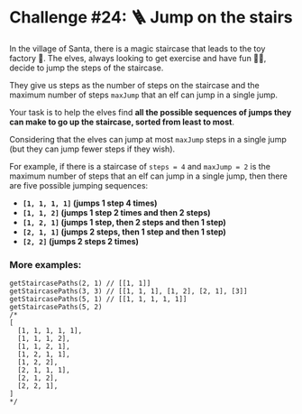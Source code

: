# Challenge #24: 🪜 Jump on the stairs

In the village of Santa, there is a magic staircase that leads to the toy factory 🧸. The elves, always looking to get exercise and have fun 🏃‍♂️, decide to jump the steps of the staircase.

They give us steps as the number of steps on the staircase and the maximum number of steps `maxJump` that an elf can jump in a single jump.

Your task is to help the elves find **all the possible sequences of jumps they can make to go up the staircase, sorted from least to most**.

Considering that the elves can jump at most `maxJump` steps in a single jump (but they can jump fewer steps if they wish).

For example, if there is a staircase of `steps = 4` and `maxJump = 2` is the maximum number of steps that an elf can jump in a single jump, then there are five possible jumping sequences:

- **`[1, 1, 1, 1]` (jumps 1 step 4 times)**
- **`[1, 1, 2]` (jumps 1 step 2 times and then 2 steps)**
- **`[1, 2, 1]` (jumps 1 step, then 2 steps and then 1 step)**
- **`[2, 1, 1]` (jumps 2 steps, then 1 step and then 1 step)**
- **`[2, 2]` (jumps 2 steps 2 times)**

### More examples:

```
getStaircasePaths(2, 1) // [[1, 1]]
getStaircasePaths(3, 3) // [[1, 1, 1], [1, 2], [2, 1], [3]]
getStaircasePaths(5, 1) // [[1, 1, 1, 1, 1]]
getStaircasePaths(5, 2)
/*
[
  [1, 1, 1, 1, 1],
  [1, 1, 1, 2],
  [1, 1, 2, 1],
  [1, 2, 1, 1],
  [1, 2, 2],
  [2, 1, 1, 1],
  [2, 1, 2],
  [2, 2, 1],
]
*/
```
